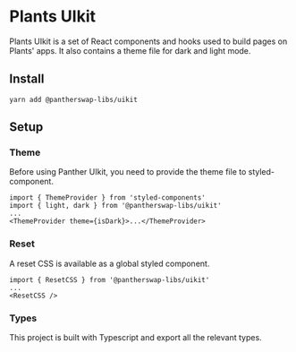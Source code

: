 # Plants UIkit

Plants UIkit is a set of React components and hooks used to build pages on Plants' apps. It also contains a theme file for dark and light mode.

## Install

`yarn add @pantherswap-libs/uikit`

## Setup

### Theme

Before using Panther UIkit, you need to provide the theme file to styled-component.

```
import { ThemeProvider } from 'styled-components'
import { light, dark } from '@pantherswap-libs/uikit'
...
<ThemeProvider theme={isDark}>...</ThemeProvider>
```

### Reset

A reset CSS is available as a global styled component.

```
import { ResetCSS } from '@pantherswap-libs/uikit'
...
<ResetCSS />
```

### Types

This project is built with Typescript and export all the relevant types.
